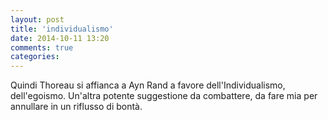 ```yaml
---
layout: post
title: 'individualismo'
date: 2014-10-11 13:20
comments: true
categories: 
---
```

Quindi Thoreau si affianca a Ayn Rand a favore dell'Individualismo, dell'egoismo. Un'altra potente suggestione da combattere, da fare mia per annullare in un riflusso di bontà.